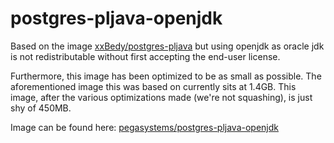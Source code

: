 # postgres-pljava-openjdk
Based on the image [xxBedy/postgres-pljava](https://github.com/xxBedy/postgres-pljava) but using openjdk as oracle jdk is not redistributable without first accepting the end-user license.

Furthermore, this image has been optimized to be as small as possible. The aforementioned image this was based on currently sits at 1.4GB. This image, after the various optimizations made (we're not squashing), is just shy of 450MB.

Image can be found here: [pegasystems/postgres-pljava-openjdk](https://hub.docker.com/r/pegasystems/postgres-pljava-openjdk/)
